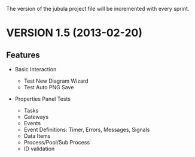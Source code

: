 The version of the jubula project file will be incremented with every sprint. 

VERSION 1.5 (2013-02-20)
========================

Features
--------

* Basic Interaction 
	* Test New Diagram Wizard
	* Test Auto PNG Save

* Properties Panel Tests
	* Tasks
	* Gateways
	* Events
	* Event Definitions: Timer, Errors, Messages, Signals
	* Data Items
	* Process/Pool/Sub Process
	* ID validation